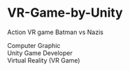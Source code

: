 # VR-Game-by-Unity
Action VR game Batman vs Nazis <br/>

Computer Graphic<br/>
Unity Game Developer<br/>
Virtual Reality (VR Game)<br/>
